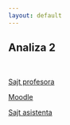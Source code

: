 ```yaml
---
layout: default
---
```


## Analiza 2

<br>

[Sajt profesora](http://www.matf.bg.ac.rs/p/zlatko-lazovic/kurs/470/�������-2-�-����/)

[Moodle](https://hilbert.matf.bg.ac.rs/moodle/course/view.php?id=199)

[Sajt asistenta](http://www.matf.bg.ac.rs/p/danijel-djordjevic/kurs/1079/�������-2-�-����/)
